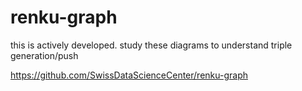 # renku-graph

this is actively developed. study these diagrams to understand triple generation/push

https://github.com/SwissDataScienceCenter/renku-graph
